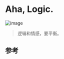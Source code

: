 # Aha, Logic.

![image](https://user-images.githubusercontent.com/102465093/160277752-2a117ae4-9034-45b6-a01b-5ad4bd621afb.png)
> 逻辑和情感，要平衡。

## 参考

